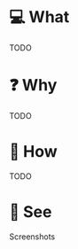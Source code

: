 # 💻 What
TODO

# ❓ Why
TODO

# 📘 How
TODO

# 👀 See
Screenshots
<!-- i.e. <img src="" width="300px"> -->